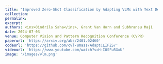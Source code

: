 ```yaml
---
title: "Improved Zero-Shot Classification by Adapting VLMs with Text Descriptions"
collection: 
permalink: 
excerpt: 
authors: <ins>Oindrila Saha</ins>, Grant Van Horn and Subhransu Maji
date: 2024-07-03
venue: Computer Vision and Pattern Recognition Conference (CVPR)
paperurl: 'https://arxiv.org/abs/2401.02460'
codeurl: 'https://github.com/cvl-umass/AdaptCLIPZS/'
videourl: 'https://www.youtube.com/watch?v=H-I0SFuRGxU'
image: '/images/vlm.png'
---
```

